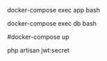
docker-compose exec app bash

docker-compose exec db bash

#docker-compose up

php artisan jwt:secret
